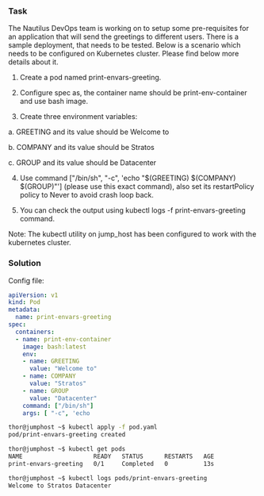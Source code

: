 ### Task
The Nautilus DevOps team is working on to setup some pre-requisites for an application that will send the greetings to different users. There is a sample deployment, that needs to be tested. Below is a scenario which needs to be configured on Kubernetes cluster. Please find below more details about it.

  1. Create a pod named print-envars-greeting.

  2. Configure spec as, the container name should be print-env-container and use bash image.

  3. Create three environment variables:

a. GREETING and its value should be Welcome to

b. COMPANY and its value should be Stratos

c. GROUP and its value should be Datacenter

  4. Use command ["/bin/sh", "-c", 'echo "$(GREETING) $(COMPANY) $(GROUP)"'] (please use this exact command), also set its restartPolicy policy to Never to avoid crash loop back.

  5. You can check the output using kubectl logs -f print-envars-greeting command.

Note: The kubectl utility on jump_host has been configured to work with the kubernetes cluster.

### Solution
Config file:
```yaml
apiVersion: v1
kind: Pod
metadata:
  name: print-envars-greeting
spec:
  containers:
  - name: print-env-container
    image: bash:latest
    env:
    - name: GREETING
      value: "Welcome to"
    - name: COMPANY
      value: "Stratos"
    - name: GROUP
      value: "Datacenter"
    command: ["/bin/sh"]
    args: [ "-c", 'echo
```
```bash
thor@jumphost ~$ kubectl apply -f pod.yaml
pod/print-envars-greeting created

thor@jumphost ~$ kubectl get pods
NAME                    READY   STATUS      RESTARTS   AGE
print-envars-greeting   0/1     Completed   0          13s

thor@jumphost ~$ kubectl logs pods/print-envars-greeting
Welcome to Stratos Datacenter
```
